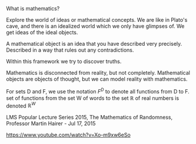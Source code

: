 
What is mathematics?



Explore the world of ideas or mathematical concepts. We are like in Plato's cave, and there is an idealized world which we only have glimpses of. We get ideas of the ideal objects.

A mathematical object is an idea that you have described very precisely. Described in a way that rules out any contradictions.

Within this framework we try to discover truths. 

Mathematics is disconnected from reality, but not completely. Mathematical objects are objects of thought, but we can model reality with mathematics.




For sets D and F, we use the notation $F^D$ to denote all functions from D to F.
set of functions from the set W of words to the set $\mathbb{R}$ of real numbers is denoted $\mathbb{R}^W$











LMS Popular Lecture Series 2015, The Mathematics of Randomness, Professor Martin Hairer - Jul 17, 2015

https://www.youtube.com/watch?v=Xo-m9xw6eSo